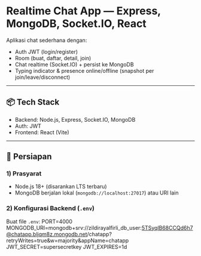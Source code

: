 # Realtime Chat App — Express, MongoDB, Socket.IO, React

Aplikasi chat sederhana dengan:
- Auth JWT (login/register)
- Room (buat, daftar, detail, join)
- Chat realtime (Socket.IO) + persist ke MongoDB
- Typing indicator & presence online/offline (snapshot per join/leave/disconnect)

---

## 📦 Tech Stack
- Backend: Node.js, Express, Socket.IO, MongoDB
- Auth: JWT
- Frontend: React (Vite)

---

## 🔧 Persiapan

### 1) Prasyarat
- Node.js 18+ (disarankan LTS terbaru)
- MongoDB berjalan lokal (`mongodb://localhost:27017`) atau URI lain

### 2) Konfigurasi Backend (`.env`)
Buat file `.env`:
PORT=4000
MONGODB_URI=mongodb+srv://zildirayalfirli_db_user:5TSyqlB68CCQd6h7@chatapp.bljqm8z.mongodb.net/chatapp?retryWrites=true&w=majority&appName=chatapp
JWT_SECRET=supersecretkey
JWT_EXPIRES=1d
